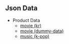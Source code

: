 ## Json Data

- Product Data
  - [movie (kr)](https://janghwanpark.github.io/data-storage/json-data/product-data/movie.json)
  - [movie (dummy-data)](https://janghwanpark.github.io/data-storage/json-data/product-data/movie-data.json)
  - [music (k-pop)](https://janghwanpark.github.io/data-storage/json-data/product-data/music.json)